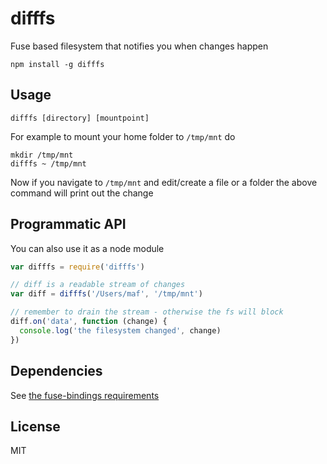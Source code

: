 # difffs

Fuse based filesystem that notifies you when changes happen

```
npm install -g difffs
```

## Usage

```
difffs [directory] [mountpoint]
```

For example to mount your home folder to `/tmp/mnt` do

```
mkdir /tmp/mnt
difffs ~ /tmp/mnt
```

Now if you navigate to `/tmp/mnt` and edit/create a file or a folder the above command will print out the change

## Programmatic API

You can also use it as a node module

``` js
var difffs = require('difffs')

// diff is a readable stream of changes
var diff = difffs('/Users/maf', '/tmp/mnt')

// remember to drain the stream - otherwise the fs will block
diff.on('data', function (change) {
  console.log('the filesystem changed', change)
})
```

## Dependencies

See [the fuse-bindings requirements](https://github.com/mafintosh/fuse-bindings#requirements)

## License

MIT
